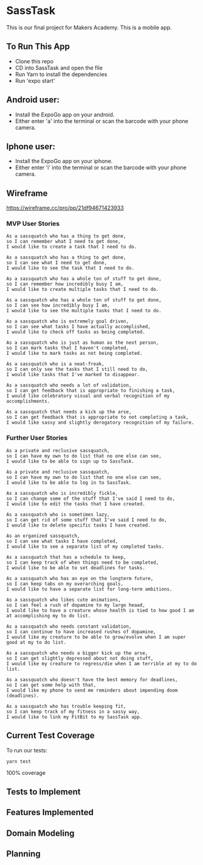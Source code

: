 # SassTask

This is our final project for Makers Academy. This is a mobile app.

## To Run This App


- Clone this repo
- CD into SassTask and open the file
- Run Yarn to install the dependencies
- Run 'expo start'

## Android user:

- Install the ExpoGo app on your android.
- Either enter 'a' into the terminal or scan the barcode with your phone camera.

## Iphone user:

- Install the ExpoGo app on your iphone.
- Either enter 'i' into the terminal or scan the barcode with your phone camera.


## Wireframe

https://wireframe.cc/pro/pp/21df94671423933

### MVP User Stories

```
As a sassquatch who has a thing to get done,
so I can remember what I need to get done,
I would like to create a task that I need to do.

As a sassquatch who has a thing to get done,
so I can see what I need to get done,
I would like to see the task that I need to do.

As a sassquatch who has a whole ton of stuff to get done,
so I can remember how incredibly busy I am,
I would like to create multiple tasks that I need to do.

As a sassquatch who has a whole ton of stuff to get done,
so I can see how incredibly busy I am,
I would like to see the multiple tasks that I need to do.

As a sassquatch who is extremely goal driven,
so I can see what tasks I have actually accomplished,
I would like to check off tasks as being completed.

As a sassquatch who is just as human as the next person,
so I can mark tasks that I haven't completed,
I would like to mark tasks as not being completed.

As a sassquatch who is a neat-freak,
so I can only see the tasks that I still need to do,
I would like tasks that I've marked to disappear.

As a sassquatch who needs a lot of validation,
so I can get feedback that is appropriate to finishing a task,
I would like celebratory visual and verbal recognition of my accomplishments.

As a sassquatch that needs a kick up the arse,
so I can get feedback that is appropriate to not completing a task,
I would like sassy and slightly derogatory recognition of my failure.

```

### Further User Stories

```
As a private and reclusive sassquatch,
so I can have my own to do list that no one else can see,
I would like to be able to sign up to SassTask.

As a private and reclusive sassquatch,
so I can have my own to do list that no one else can see,
I would like to be able to log in to SassTask.

As a sassquatch who is incredibly fickle,
so I can change some of the stuff that I've said I need to do,
I would like to edit the tasks that I have created.

As a sassquatch who is sometimes lazy,
so I can get rid of some stuff that I've said I need to do,
I would like to delete specific tasks I have created.

As an organized sassquatch,
so I can see what tasks I have completed,
I would like to see a separate list of my completed tasks.

As a sassquatch that has a schedule to keep,
so I can keep track of when things need to be completed,
I would like to be able to set deadlines for tasks.

As a sassquatch who has an eye on the longterm future,
so I can keep tabs on my overarching goals,
I would like to have a separate list for long-term ambitions.

As a sassquatch who likes cute animations,
so I can feel a rush of dopamine to my large heaad,
I would like to have a creature whose health is tied to how good I am at accomplishing my to do list.

As a sassquatch who needs constant validation,
so I can continue to have increased rushes of dopamine,
I would like my creature to be able to grow/evolve when I am super good at my to do list.

As a sassquatch who needs a bigger kick up the arse,
so I can get slightly depressed about not doing stuff,
I would like my creature to regress/die when I am terrible at my to do list.

As a sassquatch who doesn't have the best memory for deadlines,
so I can get some help with that,
I would like my phone to send me reminders about impending doom (deadlines).

As a sassquatch who has trouble keeping fit,
so I can keep track of my fitness in a sassy way,
I would like to link my FitBit to my SassTask app.
```

## Current Test Coverage

To run our tests:

```
yarn test
```

100% coverage

## Tests to Implement

## Features Implemented

## Domain Modeling

## Planning
